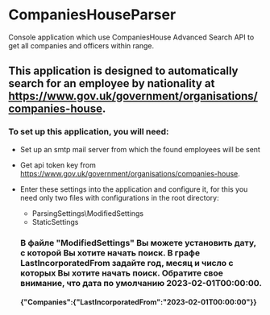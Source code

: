 # CompaniesHouseParser
Console application which use CompaniesHouse Advanced Search API to get all companies and officers within range.

## This application is designed to automatically search for an employee by nationality at https://www.gov.uk/government/organisations/companies-house.

### To set up this application, you will need:
- Set up an smtp mail server from which the found employees will be sent
- Get api token key from https://www.gov.uk/government/organisations/companies-house.
- Enter these settings into the application and configure it, for this you need only two files with configurations in the root directory:
  - ParsingSettings\ModifiedSettings
  - StaticSettings
  
  ### В файле "ModifiedSettings" Вы можете установить дату, с которой Вы хотите начать поиск. В графе LastIncorporatedFrom задайте год, месяц и число с которых Вы хотите начать поиск. Обратите свое внимание, что дата по умолчанию 2023-02-01T00:00:00.
  #### {"Companies":{"LastIncorporatedFrom":"2023-02-01T00:00:00"}}